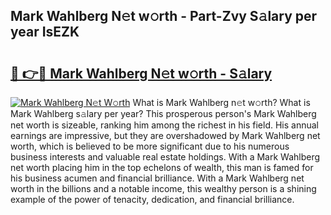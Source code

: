## Mark Wahlberg N𝚎t w𝚘rth - Part-Zvy S𝚊lary per year IsEZK

# <h2><a href="http://gc2m71q.nevu.top/?p=Mark+Wahlberg">🔗 👉🔴 Mark Wahlberg N𝚎t w𝚘rth - S𝚊lary</a></h2>

[![Mark Wahlberg N𝚎t W𝚘rth](https://i.imgur.com/Oavwk0R.jpeg)](http://gc2m71q.nevu.top/?p=Mark+Wahlberg)
What is Mark Wahlberg n𝚎t w𝚘rth? What is Mark Wahlberg s𝚊lary per year?
This prosperous person's Mark Wahlberg net worth is sizeable, ranking him among the richest in his field. His annual earnings are impressive, but they are overshadowed by Mark Wahlberg net worth, which is believed to be more significant due to his numerous business interests and valuable real estate holdings. With a Mark Wahlberg net worth placing him in the top echelons of wealth, this man is famed for his business acumen and financial brilliance. With a Mark Wahlberg net worth in the billions and a notable income, this wealthy person is a shining example of the power of tenacity, dedication, and financial brilliance.
